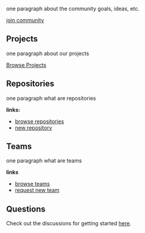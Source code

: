 one paragraph about the community goals, ideas, etc.

[join community](https://github.com/non-binary-trees/non-binary-trees.github.io/issues/new?assignees=&labels=&template=i-want-to-join-the-nbt-community.md&title=I+want+to+join+the+NBT+Community+%F0%9F%94%A5%F0%9F%94%A5%F0%9F%94%A5)


## Projects

one paragraph about our projects

[Browse Projects](https://github.com/orgs/non-binary-trees/teams/projects)

## Repositories

one paragraph what are repositories

**links:**
* [browse repositories](https://github.com/non-binary-trees)
* [new repository](https://github.com/organizations/non-binary-trees/repositories/new)

## Teams

one paragraph what are teams

**links**
* [browse teams](https://github.com/orgs/non-binary-trees/teams/projects/teams)
* [request new team](https://github.com/non-binary-trees/non-binary-trees.github.io/issues/new?assignees=&labels=&template=new-team-request.md&title=New+Team+Request)

## Questions

Check out the discussions for getting started [here](https://github.com/orgs/non-binary-trees/teams/forest-rangers).
